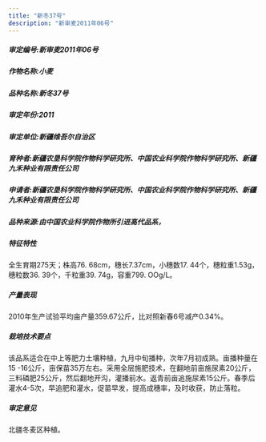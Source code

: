 ```yaml
---
title: "新冬37号"
description: "新审麦2011年06号"
---
```

##### 审定编号:新审麦2011年06号

##### 作物名称:小麦

##### 品种名称:新冬37号

##### 审定年份:2011

##### 审定单位:新疆维吾尔自治区

##### 育种者:新疆农垦科学院作物科学研究所、中国农业科学院作物科学研究所、新疆九禾种业有限责任公司

##### 申请者:新疆农垦科学院作物科学研究所、中国农业科学院作物科学研究所、新疆九禾种业有限责任公司

##### 品种来源:由中国农业科学院作物所引进高代品系，

##### 特征特性
全生育期275天；株高76. 68cm，穗长7.37cm，小穗数17. 44个，穗粒重1.53g，穗粒数36. 39个，千粒重39. 74g，容重799. OOg/L。

##### 产量表现
2010年生产试验平均亩产量359.67公斤，比对照新春6号减产0.34%。

##### 栽培技术要点
该品系适合在中上等肥力土壤种植，九月中旬播种，次年7月初成熟。亩播种量在15 -16公斤，亩保苗35万左右。采用全层施肥技术，在翻地前亩施尿素20公斤，三料磷肥25公斤，然后翻地开沟，灌播前水。返青前亩追施尿素15公斤。春季后灌水4-5次，早追肥和灌水，促苗早发，提高成穗率，及时收获，防止落粒。

##### 审定意见
北疆冬麦区种植。

